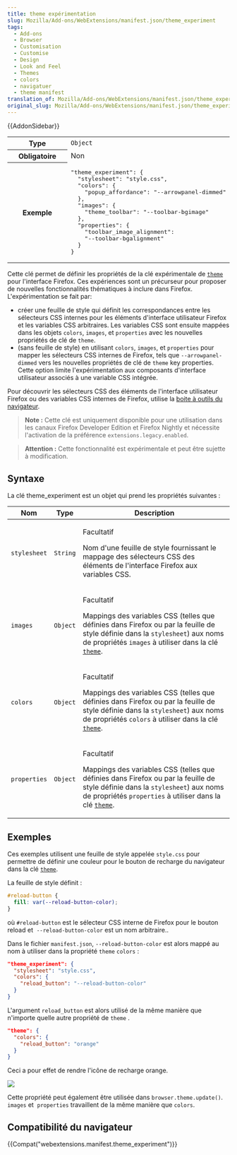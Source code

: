 ```yaml
---
title: theme expérimentation
slug: Mozilla/Add-ons/WebExtensions/manifest.json/theme_experiment
tags:
  - Add-ons
  - Browser
  - Customisation
  - Customise
  - Design
  - Look and Feel
  - Themes
  - colors
  - navigatuer
  - theme manifest
translation_of: Mozilla/Add-ons/WebExtensions/manifest.json/theme_experiment
original_slug: Mozilla/Add-ons/WebExtensions/manifest.json/theme_experimentation
---
```

{{AddonSidebar}}

<table class="standard-table">
  <tbody>
    <tr>
      <th scope="row" style="width: 30%">Type</th>
      <td><code>Object</code></td>
    </tr>
    <tr>
      <th scope="row">Obligatoire</th>
      <td>Non</td>
    </tr>
    <tr>
      <th scope="row">Exemple</th>
      <td>
        <pre class="brush: json">
"theme_experiment": {
  "stylesheet": "style.css",
  "colors": {
    "popup_affordance": "--arrowpanel-dimmed"
  },
  "images": {
    "theme_toolbar": "--toolbar-bgimage"
  },
  "properties": {
    "toolbar_image_alignment":
    "--toolbar-bgalignment"
  }
}</pre
        >
      </td>
    </tr>
  </tbody>
</table>

Cette clé permet de définir les propriétés de la clé expérimentale de [`theme`](/fr/docs/Mozilla/Add-ons/WebExtensions/manifest.json/theme) pour l'interface Firefox. Ces expériences sont un précurseur pour proposer de nouvelles fonctionnalités thématiques à inclure dans Firefox. L'expérimentation se fait par:

- créer une feuille de style qui définit les correspondances entre les sélecteurs CSS internes pour les éléments d'interface utilisateur Firefox et les variables CSS arbitraires. Les variables CSS sont ensuite mappées dans les objets `colors`, `images`, et `properties` avec les nouvelles propriétés de clé de `theme`.
- (sans feuille de style) en utilisant `colors`, `images`, et `properties` pour mapper les sélecteurs CSS internes de Firefox, tels que `--arrowpanel-dimmed` vers les nouvelles propriétés de clé de `theme` key properties. Cette option limite l'expérimentation aux composants d'interface utilisateur associés à une variable CSS intégrée.

Pour découvrir les sélecteurs CSS des éléments de l'interface utilisateur Firefox ou des variables CSS internes de Firefox, utilise la [boite à outils du navigateur](/fr/docs/Outils/Boîte_à_outils_du_navigateur).

> **Note :** Cette clé est uniquement disponible pour une utilisation dans les canaux Firefox Developer Edition et Firefox Nightly et nécessite l'activation de la préférence `extensions.legacy.enabled`.

> **Attention :** Cette fonctionnalité est expérimentale et peut être sujette à modification.

## Syntaxe

La clé theme_experiment est un objet qui prend les propriétés suivantes :

<table class="standard-table">
  <thead>
    <tr>
      <th scope="col">Nom</th>
      <th scope="col">Type</th>
      <th scope="col">Description</th>
    </tr>
  </thead>
  <tbody>
    <tr>
      <td><code>stylesheet</code></td>
      <td><code>String</code></td>
      <td>
        <p>Facultatif</p>
        <p>
          Nom d'une feuille de style fournissant le mappage des sélecteurs CSS
          des éléments de l'interface Firefox aux variables CSS.
        </p>
      </td>
    </tr>
    <tr>
      <td><code>images</code></td>
      <td><code>Object</code></td>
      <td>
        <p>Facultatif</p>
        <p>
          Mappings des variables CSS (telles que définies dans Firefox ou par la
          feuille de style définie dans la <code>stylesheet</code>) aux noms de
          propriétés <code>images</code> à utiliser dans la clé
          <code
            ><a
              href="/fr/docs/Mozilla/Add-ons/WebExtensions/manifest.json/theme"
              >theme</a
            ></code
          >.
        </p>
      </td>
    </tr>
    <tr>
      <td><code>colors</code></td>
      <td><code>Object</code></td>
      <td>
        <p>Facultatif</p>
        <p>
          Mappings des variables CSS (telles que définies dans Firefox ou par la
          feuille de style définie dans la <code>stylesheet</code>) aux noms de
          propriétés <code>colors</code> à utiliser dans la clé
          <code
            ><a
              href="/fr/docs/Mozilla/Add-ons/WebExtensions/manifest.json/theme"
              >theme</a
            ></code
          >.
        </p>
      </td>
    </tr>
    <tr>
      <td><code>properties</code></td>
      <td><code>Object</code></td>
      <td>
        <p>Facultatif</p>
        <p>
          Mappings des variables CSS (telles que définies dans Firefox ou par la
          feuille de style définie dans la <code>stylesheet</code>) aux noms de
          propriétés <code>properties</code> à utiliser dans la clé
          <code
            ><a
              href="/fr/docs/Mozilla/Add-ons/WebExtensions/manifest.json/theme"
              >theme</a
            ></code
          >.
        </p>
      </td>
    </tr>
  </tbody>
</table>

## Exemples

Ces exemples utilisent une feuille de style appelée `style.css` pour permettre de définir une couleur pour le bouton de recharge du navigateur dans la clé [`theme`](/fr/docs/Mozilla/Add-ons/WebExtensions/manifest.json/theme).

La feuille de style définit :

```css
#reload-button {
  fill: var(--reload-button-color);
}
```

où `#reload-button` est le sélecteur CSS interne de Firefox pour le bouton reload et  `--reload-button-color` est un nom arbitraire..

Dans le fichier `manifest.json`, `--reload-button-color` est alors mappé au nom à utiliser dans la propriété `theme` `colors` :

```json
"theme_experiment": {
  "stylesheet": "style.css",
  "colors": {
    "reload_button": "--reload-button-color"
  }
}
```

L'argument `reload_button` est alors utilisé de la même manière que n'importe quelle autre propriété de `theme` .

```json
"theme": {
  "colors": {
    "reload_button": "orange"
  }
}
```

Ceci a pour effet de rendre l'icône de recharge orange.

![](theme_experiment.png)

Cette propriété peut également être utilisée dans `browser.theme.update()`. `images` et  `properties` travaillent de la même manière que `colors`.

## Compatibilité du navigateur

{{Compat("webextensions.manifest.theme_experiment")}}
